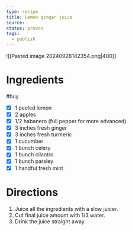 ```yaml
---
type: recipe
title: Lemon ginger juice
source: 
status: proven
tags:
  - publish
---
```

![[Pasted image 20240928142354.png|400]]
# Ingredients
#buy
- [x] 1 peeled lemon
- [x] 2 apples
- [x] 1/2 habanero (full pepper for more advanced)  
- [x] 3 inches fresh ginger  
- [x] 3 inches fresh turmeric
- [x] 1 cucumber  
- [x] 1 bunch celery  
- [x] 1 bunch cilantro  
- [x] 1 bunch parsley
- [x] 1 handful fresh mint
# Directions
1. Juice all the ingredients with a slow juicer.
2. Cut final juice amount with 1/3 water.
3. Drink the juice straight away.